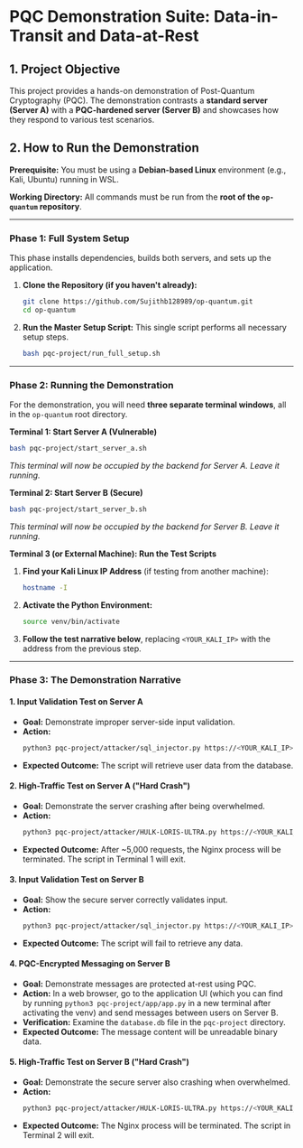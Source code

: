 # PQC Demonstration Suite: Data-in-Transit and Data-at-Rest

## 1. Project Objective

This project provides a hands-on demonstration of Post-Quantum Cryptography (PQC). The demonstration contrasts a **standard server (Server A)** with a **PQC-hardened server (Server B)** and showcases how they respond to various test scenarios.

## 2. How to Run the Demonstration

**Prerequisite:** You must be using a **Debian-based Linux** environment (e.g., Kali, Ubuntu) running in WSL.

**Working Directory:** All commands must be run from the **root of the `op-quantum` repository**.

---

### Phase 1: Full System Setup

This phase installs dependencies, builds both servers, and sets up the application.

1.  **Clone the Repository (if you haven't already):**
    ```bash
    git clone https://github.com/Sujithb128989/op-quantum.git
    cd op-quantum
    ```

2.  **Run the Master Setup Script:** This single script performs all necessary setup steps.
    ```bash
    bash pqc-project/run_full_setup.sh
    ```

---

### Phase 2: Running the Demonstration

For the demonstration, you will need **three separate terminal windows**, all in the `op-quantum` root directory.

**Terminal 1: Start Server A (Vulnerable)**
```bash
bash pqc-project/start_server_a.sh
```
*This terminal will now be occupied by the backend for Server A. Leave it running.*

**Terminal 2: Start Server B (Secure)**
```bash
bash pqc-project/start_server_b.sh
```
*This terminal will now be occupied by the backend for Server B. Leave it running.*

**Terminal 3 (or External Machine): Run the Test Scripts**
1.  **Find your Kali Linux IP Address** (if testing from another machine):
    ```bash
    hostname -I
    ```
2.  **Activate the Python Environment:**
    ```bash
    source venv/bin/activate
    ```
3.  **Follow the test narrative below**, replacing `<YOUR_KALI_IP>` with the address from the previous step.

---

### Phase 3: The Demonstration Narrative

#### 1. Input Validation Test on Server A

*   **Goal:** Demonstrate improper server-side input validation.
*   **Action:**
    ```bash
    python3 pqc-project/attacker/sql_injector.py https://<YOUR_KALI_IP>:8443
    ```
*   **Expected Outcome:** The script will retrieve user data from the database.

#### 2. High-Traffic Test on Server A ("Hard Crash")

*   **Goal:** Demonstrate the server crashing after being overwhelmed.
*   **Action:**
    ```bash
    python3 pqc-project/attacker/HULK-LORIS-ULTRA.py https://<YOUR_KALI_IP>:8443/ -w 5000 -d 120
    ```
*   **Expected Outcome:** After ~5,000 requests, the Nginx process will be terminated. The script in Terminal 1 will exit.

#### 3. Input Validation Test on Server B

*   **Goal:** Show the secure server correctly validates input.
*   **Action:**
    ```bash
    python3 pqc-project/attacker/sql_injector.py https://<YOUR_KALI_IP>:9443
    ```
*   **Expected Outcome:** The script will fail to retrieve any data.

#### 4. PQC-Encrypted Messaging on Server B

*   **Goal:** Demonstrate messages are protected at-rest using PQC.
*   **Action:** In a web browser, go to the application UI (which you can find by running `python3 pqc-project/app/app.py` in a new terminal after activating the venv) and send messages between users on Server B.
*   **Verification:** Examine the `database.db` file in the `pqc-project` directory.
*   **Expected Outcome:** The message content will be unreadable binary data.

#### 5. High-Traffic Test on Server B ("Hard Crash")

*   **Goal:** Demonstrate the secure server also crashing when overwhelmed.
*   **Action:**
    ```bash
    python3 pqc-project/attacker/HULK-LORIS-ULTRA.py https://<YOUR_KALI_IP>:9443/ -w 5000 -d 120
    ```
*   **Expected Outcome:** The Nginx process will be terminated. The script in Terminal 2 will exit.
